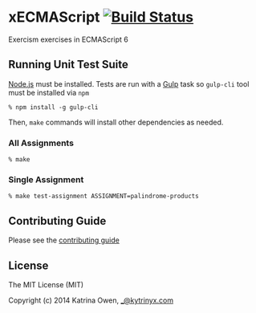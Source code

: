 # xECMAScript [![Build Status](https://travis-ci.org/exercism/xecmascript.png?branch=master)](https://travis-ci.org/exercism/xecmascript)

Exercism exercises in ECMAScript 6

## Running Unit Test Suite

[Node.js](https://nodejs.org) must be installed. Tests are run with
a [Gulp](http://gulpjs.com) task so `gulp-cli` tool must be installed
via `npm`

    % npm install -g gulp-cli

Then, `make` commands will install other dependencies as needed.

### All Assignments

    % make

### Single Assignment

    % make test-assignment ASSIGNMENT=palindrome-products

## Contributing Guide

Please see the [contributing guide](https://github.com/exercism/x-api/blob/master/CONTRIBUTING.md#the-exercise-data)

## License

The MIT License (MIT)

Copyright (c) 2014 Katrina Owen, _@kytrinyx.com

